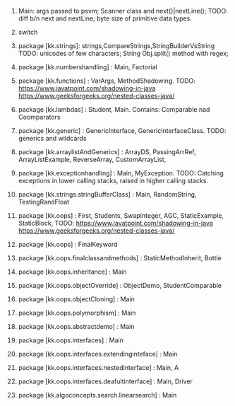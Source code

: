 1. Main: args passed to psvm; Scanner class and next()|nextLine(); TODO: diff b/n next and nextLine; byte size of primitive data types.

2. switch

3. package [kk.strings]: strings,CompareStrings,StringBuilderVsString  TODO: unicodes of few characters; String Obj.split() method with regex;

4. package [kk.numbershandling] : Main, Factorial

5. package [kk.functions] : VarArgs, MethodShadowing. TODO:  https://www.javatpoint.com/shadowing-in-java    https://www.geeksforgeeks.org/nested-classes-java/

6. package [kk.lambdas] : Student, Main. Contains: Comparable nad Coomparators

7. package [kk.generic] : GenericInterface, GenericInterfaceClass. TODO: generics and wildcards

8. package [kk.arraylistAndGenerics] : ArrayDS, PassingArrRef, ArrayListExample, ReverseArray, CustomArrayList, 

9. package [kk.exceptionhandling] : Main, MyException. TODO: Catching exceptions in lower calling stacks, raised in higher calling stacks.

10. package [kk.strings.stringBufferClass] : Main, RandomString, TestingRandFloat

11. package [kk.oops] : First, Students, SwapInteger, AGC, StaticExample, StaticBlock, TODO: https://www.javatpoint.com/shadowing-in-java    https://www.geeksforgeeks.org/nested-classes-java/

12. package [kk.oops] : FinalKeyword

13. package [kk.oops.finalclassandmethods] : StaticMethodInherit, Bottle

14. package [kk.oops.inheritance] : Main

15. package [kk.oops.objectOverride] : ObjectDemo, StudentComparable

16. package [kk.oops.objectCloning] : Main

17. package [kk.oops.polymorphism] : Main

18. package [kk.oops.abstractdemo] : Main

19. package [kk.oops.interfaces] : Main

20. package [kk.oops.interfaces.extendinginteface] : Main

21. package [kk.oops.interfaces.nestedinterface] : Main, A

22. package [kk.oops.interfaces.deafultinterface] : Main, Driver

23. package [kk.algoconcepts.search.linearsearch] : Main
